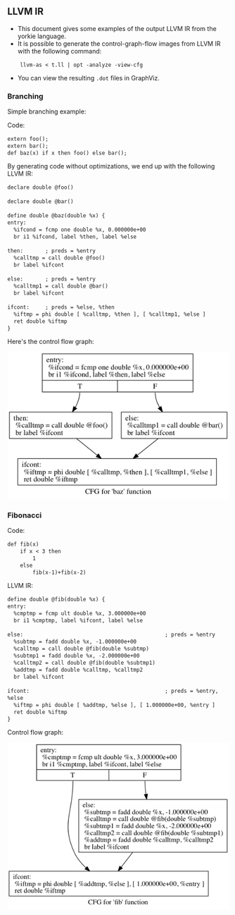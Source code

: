 ## LLVM IR 
- This document gives some examples of the output LLVM IR from the yorkie language.
- It is possible to generate the control-graph-flow images from LLVM IR with the following command:

```
    llvm-as < t.ll | opt -analyze -view-cfg
```

- You can view the resulting `.dot` files in GraphViz.

### Branching

Simple branching example:

Code:
```
extern foo();
extern bar();
def baz(x) if x then foo() else bar();
```

By generating code without optimizations, we end up with the following LLVM IR:
```
declare double @foo()

declare double @bar()

define double @baz(double %x) {
entry:
  %ifcond = fcmp one double %x, 0.000000e+00
  br i1 %ifcond, label %then, label %else

then:       ; preds = %entry
  %calltmp = call double @foo()
  br label %ifcont

else:       ; preds = %entry
  %calltmp1 = call double @bar()
  br label %ifcont

ifcont:     ; preds = %else, %then
  %iftmp = phi double [ %calltmp, %then ], [ %calltmp1, %else ]
  ret double %iftmp
}
```

Here's the control flow graph:

![simple branching example](simple-branch.png)

### Fibonacci
Code:

```
def fib(x)
    if x < 3 then
        1
    else
        fib(x-1)+fib(x-2)
```

LLVM IR:
```
define double @fib(double %x) {
entry:
  %cmptmp = fcmp ult double %x, 3.000000e+00
  br i1 %cmptmp, label %ifcont, label %else

else:                                             ; preds = %entry
  %subtmp = fadd double %x, -1.000000e+00
  %calltmp = call double @fib(double %subtmp)
  %subtmp1 = fadd double %x, -2.000000e+00
  %calltmp2 = call double @fib(double %subtmp1)
  %addtmp = fadd double %calltmp, %calltmp2
  br label %ifcont

ifcont:                                           ; preds = %entry, %else
  %iftmp = phi double [ %addtmp, %else ], [ 1.000000e+00, %entry ]
  ret double %iftmp
}
```

Control flow graph:

![fibonacci control flow graph](fib.png)

